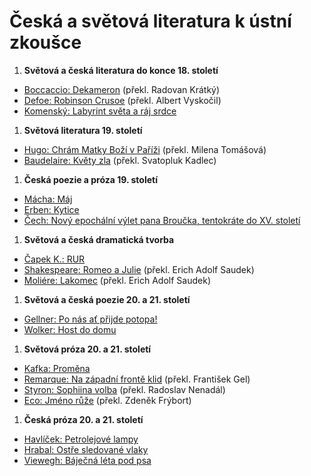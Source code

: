 # Česká a světová literatura k ústní zkoušce

1. **Světová a česká literatura do konce 18. století**

  - [Boccaccio: Dekameron](dekameron_giovanni-boccaccio.md) (překl. Radovan Krátký)
  - [Defoe: Robinson Crusoe](robinson-crusoe_daniel-defoe.md) (překl. Albert Vyskočil)
  - [Komenský: Labyrint světa a ráj srdce](labyrint-sveta-a-raj-srdce_jan-amos-komensky.md)

1. **Světová literatura 19. století**

  - [Hugo: Chrám Matky Boží v Paříži](chram-matky-bozi-v-parizi_victor-hugo.md) (překl. Milena Tomášová)
  - [Baudelaire: Květy zla](kvety-zla_charles-baudelaire.md) (překl. Svatopluk Kadlec)

1. **Česká poezie a próza 19. století**

  - [Mácha: Máj](maj_karel-hynek-macha.md)
  - [Erben: Kytice](kytice_karel-jaromir-erben.md)
  - [Čech: Nový epochální výlet pana Broučka, tentokráte do XV. století](novy-epochalni-vylet-pana-broucka_svatopluk-cech.md)

1. **Světová a česká dramatická tvorba**

  - [Čapek K.: RUR](rur_karel-capek.md)
  - [Shakespeare: Romeo a Julie](romeo-a-julie_shakespeare.md) (překl. Erich Adolf Saudek)
  - [Moliére: Lakomec](lakomec_moliere.md) (překl. Erich Adolf Saudek)

1. **Světová a česká poezie 20. a 21. století**

  - [Gellner: Po nás ať přijde potopa!](po-nas-at-prijde-potopa_frantisek-gellner.md)
  - [Wolker: Host do domu](host-do-domu_jiri-wolker.md)

1. **Světová próza 20. a 21. století**

  - [Kafka: Proměna](promena_franz-kafka.md)
  - [Remarque: Na západní frontě klid](na-zapadni-fronte-klid_erich-maria-remarque.md) (překl. František Gel)
  - [Styron: Sophiina volba](sophiina-volba_william-styron.md) (překl. Radoslav Nenadál)
  - [Eco: Jméno růže](jmeno-ruze_umberto-eco.md) (překl. Zdeněk Frýbort)

1. **Česká próza 20. a 21. století**

  - [Havlíček: Petrolejové lampy](petrolejove-lampy_jaroslav-havlicek.md)
  - [Hrabal: Ostře sledované vlaky](ostre-sledovane-vlaky_bohumil-hrabal.md)
  - [Viewegh: Báječná léta pod psa](bajecna-leta-pod-psa_michal-viewegh.md)
